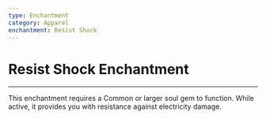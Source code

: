 ```yaml
---
type: Enchantment
category: Apparel
enchantment: Resist Shock
---
```

# Resist Shock Enchantment
---
This enchantment requires a Common or larger soul gem to function. While active, it provides you with resistance against electricity damage.